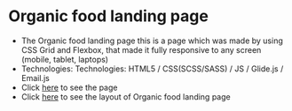 # Organic food landing page
- The Organic food landing page this is a page which was made by using CSS Grid and Flexbox, that made it fully responsive to any screen (mobile, tablet, laptops)
- Technologies: Technologies: HTML5 / CSS(SCSS/SASS) / JS / Glide.js / Email.js
- Click [here](https://oleksiydem.github.io/organic-food/) to see the page
- Click [here](https://www.figma.com/design/1wIwFDyiCAp62JjU644fFh/Organic-food-layout?node-id=2-14373&t=yE9BQ31YlQmNqvLg-0) to see the layout of Organic food landing page
